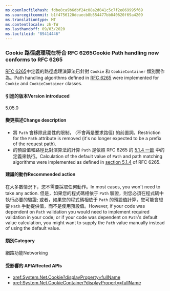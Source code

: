 ```yaml
---
ms.openlocfilehash: fdbe8ca9b6dbf24c08a2d041c5c7f2e869995f69
ms.sourcegitcommit: b1f4756120deaecb8b554477bb040620f69a4209
ms.translationtype: MT
ms.contentlocale: zh-TW
ms.lasthandoff: 09/03/2020
ms.locfileid: "89414446"
---
```

### <a name="cookie-path-handling-now-conforms-to-rfc-6265"></a><span data-ttu-id="c96df-101">Cookie 路徑處理現在符合 RFC 6265</span><span class="sxs-lookup"><span data-stu-id="c96df-101">Cookie Path handling now conforms to RFC 6265</span></span>

<span data-ttu-id="c96df-102">[RFC 6265](https://tools.ietf.org/html/rfc6265)中定義的路徑處理演算法已針對 `Cookie` 和 `CookieContainer` 類別實作為。</span><span class="sxs-lookup"><span data-stu-id="c96df-102">Path handling algorithms defined in [RFC 6265](https://tools.ietf.org/html/rfc6265) were implemented for `Cookie` and `CookieContainer` classes.</span></span>

#### <a name="version-introduced"></a><span data-ttu-id="c96df-103">引進的版本</span><span class="sxs-lookup"><span data-stu-id="c96df-103">Version introduced</span></span>

<span data-ttu-id="c96df-104">5.0</span><span class="sxs-lookup"><span data-stu-id="c96df-104">5.0</span></span>

#### <a name="change-description"></a><span data-ttu-id="c96df-105">變更描述</span><span class="sxs-lookup"><span data-stu-id="c96df-105">Change description</span></span>

- <span data-ttu-id="c96df-106">將 `Path` 會移除此屬性的限制， (不會再是要求路徑) 的前置詞。</span><span class="sxs-lookup"><span data-stu-id="c96df-106">Restriction for the `Path` attribute is removed (it's no longer expected to be a prefix of the request path).</span></span>
- <span data-ttu-id="c96df-107">的預設值和路徑比對演算法的計算 `Path` 是依照 RFC 6265 的 [5.1.4 一節](https://tools.ietf.org/html/rfc6265#section-5.1.4) 中的定義來執行。</span><span class="sxs-lookup"><span data-stu-id="c96df-107">Calculation of the default value of `Path` and path matching algorithms were implemented as defined in [section 5.1.4](https://tools.ietf.org/html/rfc6265#section-5.1.4) of RFC 6265.</span></span>

#### <a name="recommended-action"></a><span data-ttu-id="c96df-108">建議的動作</span><span class="sxs-lookup"><span data-stu-id="c96df-108">Recommended action</span></span>

<span data-ttu-id="c96df-109">在大多數情況下，您不需要採取任何動作。</span><span class="sxs-lookup"><span data-stu-id="c96df-109">In most cases, you won't need to take any action.</span></span> <span data-ttu-id="c96df-110">但是，如果您的程式碼相依于 `Path` 驗證，則您必須在程式碼中執行必要的驗證; 或者，如果您的程式碼相依于 `Path` 的預設值計算，您可能會想要 `Path` 手動提供值，而不是使用預設值。</span><span class="sxs-lookup"><span data-stu-id="c96df-110">However, if your code was dependent on `Path` validation you would need to implement required validation in your code; or if your code was dependent on `Path`'s default value calculation, you might want to supply the `Path` value manually instead of using the default value.</span></span>

#### <a name="category"></a><span data-ttu-id="c96df-111">類別</span><span class="sxs-lookup"><span data-stu-id="c96df-111">Category</span></span>

<span data-ttu-id="c96df-112">網路功能</span><span class="sxs-lookup"><span data-stu-id="c96df-112">Networking</span></span>

#### <a name="affected-apis"></a><span data-ttu-id="c96df-113">受影響的 API</span><span class="sxs-lookup"><span data-stu-id="c96df-113">Affected APIs</span></span>

- <xref:System.Net.Cookie?displayProperty=fullName>
- <xref:System.Net.CookieContainer?displayProperty=fullName>

<!--

#### Affected APIs

- `T:System.Net.Cookie`
- `T:System.Net.CookieContainer`

-->
